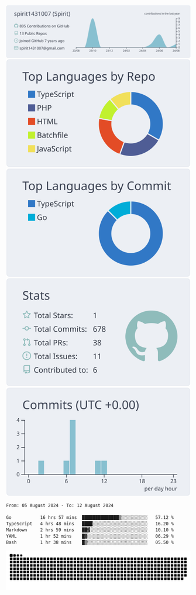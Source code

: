 [![](https://raw.githubusercontent.com/spirit1431007/spirit1431007/master/profile-summary-card-output/nord_bright/0-profile-details.svg)](https://git.io/spiritx)
[![](https://raw.githubusercontent.com/spirit1431007/spirit1431007/master/profile-summary-card-output/nord_bright/1-repos-per-language.svg)](https://git.io/spiritx) [![](https://raw.githubusercontent.com/spirit1431007/spirit1431007/master/profile-summary-card-output/nord_bright/2-most-commit-language.svg)](https://git.io/spiritx)
[![](https://raw.githubusercontent.com/spirit1431007/spirit1431007/master/profile-summary-card-output/nord_bright/3-stats.svg)](https://git.io/spiritx) [![](https://raw.githubusercontent.com/spirit1431007/spirit1431007/master/profile-summary-card-output/nord_bright/4-productive-time.svg)](https://git.io/spiritx)

<!--START_SECTION:waka-->

```txt
From: 05 August 2024 - To: 12 August 2024

Go           16 hrs 57 mins  ██████████████▒░░░░░░░░░░   57.12 %
TypeScript   4 hrs 48 mins   ████░░░░░░░░░░░░░░░░░░░░░   16.20 %
Markdown     2 hrs 59 mins   ██▓░░░░░░░░░░░░░░░░░░░░░░   10.10 %
YAML         1 hr 52 mins    █▓░░░░░░░░░░░░░░░░░░░░░░░   06.29 %
Bash         1 hr 38 mins    █▒░░░░░░░░░░░░░░░░░░░░░░░   05.50 %
```

<!--END_SECTION:waka-->

![contribution](https://github.com/spirit1431007/spirit1431007/blob/output/github-contribution-grid-snake.svg)
